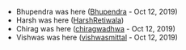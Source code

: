 - Bhupendra was here ([Bhupendra](https://github.com/Bhupendra2409/) - Oct 12, 2019)
- Harsh was here ([HarshRetiwala](https://github.com/harsh1454/))
- Chirag was here ([chiragwadhwa](https://github.com/chirag-w/) - Oct 12, 2019)
- Vishwas was here ([vishwasmittal](https://github.com/vishwasmittal/) - Oct 12, 2019)
